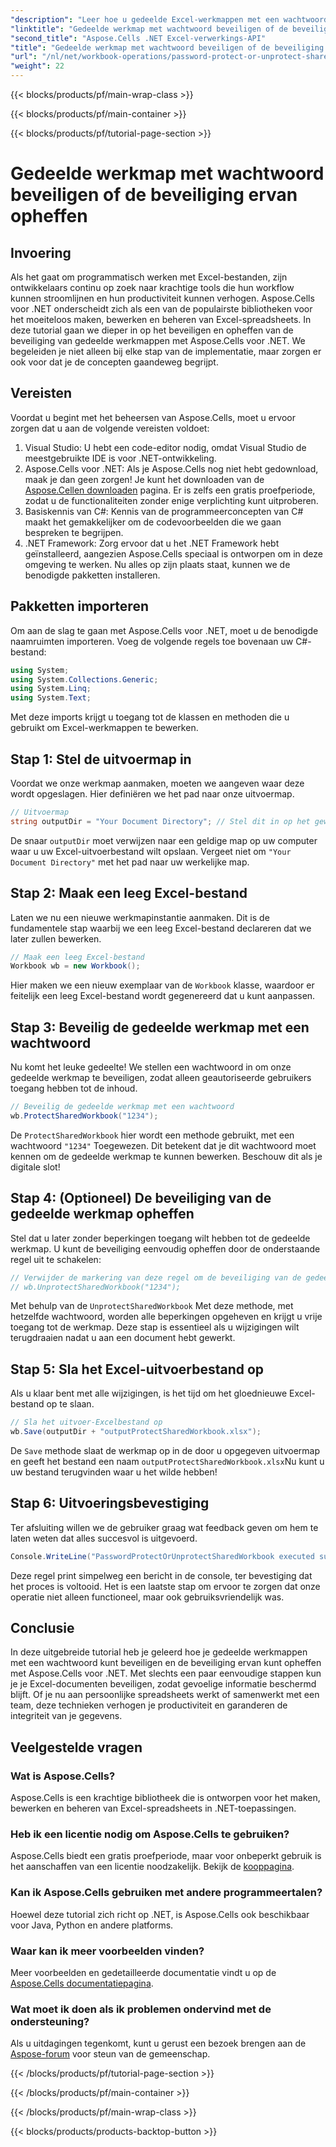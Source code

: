 ```yaml
---
"description": "Leer hoe u gedeelde Excel-werkmappen met een wachtwoord kunt beveiligen of de beveiliging ervan kunt opheffen met Aspose.Cells voor .NET met deze stapsgewijze handleiding. Verbeter de beveiliging van uw documenten."
"linktitle": "Gedeelde werkmap met wachtwoord beveiligen of de beveiliging ervan opheffen"
"second_title": "Aspose.Cells .NET Excel-verwerkings-API"
"title": "Gedeelde werkmap met wachtwoord beveiligen of de beveiliging ervan opheffen"
"url": "/nl/net/workbook-operations/password-protect-or-unprotect-shared-workbook/"
"weight": 22
---
```


{{< blocks/products/pf/main-wrap-class >}}

{{< blocks/products/pf/main-container >}}

{{< blocks/products/pf/tutorial-page-section >}}

# Gedeelde werkmap met wachtwoord beveiligen of de beveiliging ervan opheffen

## Invoering
Als het gaat om programmatisch werken met Excel-bestanden, zijn ontwikkelaars continu op zoek naar krachtige tools die hun workflow kunnen stroomlijnen en hun productiviteit kunnen verhogen. Aspose.Cells voor .NET onderscheidt zich als een van de populairste bibliotheken voor het moeiteloos maken, bewerken en beheren van Excel-spreadsheets. In deze tutorial gaan we dieper in op het beveiligen en opheffen van de beveiliging van gedeelde werkmappen met Aspose.Cells voor .NET. We begeleiden je niet alleen bij elke stap van de implementatie, maar zorgen er ook voor dat je de concepten gaandeweg begrijpt.
## Vereisten
Voordat u begint met het beheersen van Aspose.Cells, moet u ervoor zorgen dat u aan de volgende vereisten voldoet:
1. Visual Studio: U hebt een code-editor nodig, omdat Visual Studio de meestgebruikte IDE is voor .NET-ontwikkeling.
2. Aspose.Cells voor .NET: Als je Aspose.Cells nog niet hebt gedownload, maak je dan geen zorgen! Je kunt het downloaden van de [Aspose.Cellen downloaden](https://releases.aspose.com/cells/net/) pagina. Er is zelfs een gratis proefperiode, zodat u de functionaliteiten zonder enige verplichting kunt uitproberen.
3. Basiskennis van C#: Kennis van de programmeerconcepten van C# maakt het gemakkelijker om de codevoorbeelden die we gaan bespreken te begrijpen.
4. .NET Framework: Zorg ervoor dat u het .NET Framework hebt geïnstalleerd, aangezien Aspose.Cells speciaal is ontworpen om in deze omgeving te werken.
Nu alles op zijn plaats staat, kunnen we de benodigde pakketten installeren.
## Pakketten importeren
Om aan de slag te gaan met Aspose.Cells voor .NET, moet u de benodigde naamruimten importeren. Voeg de volgende regels toe bovenaan uw C#-bestand:
```csharp
using System;
using System.Collections.Generic;
using System.Linq;
using System.Text;
```
Met deze imports krijgt u toegang tot de klassen en methoden die u gebruikt om Excel-werkmappen te bewerken.
## Stap 1: Stel de uitvoermap in
Voordat we onze werkmap aanmaken, moeten we aangeven waar deze wordt opgeslagen. Hier definiëren we het pad naar onze uitvoermap.
```csharp
// Uitvoermap
string outputDir = "Your Document Directory"; // Stel dit in op het gewenste uitvoerpad
```
De snaar `outputDir` moet verwijzen naar een geldige map op uw computer waar u uw Excel-uitvoerbestand wilt opslaan. Vergeet niet om `"Your Document Directory"` met het pad naar uw werkelijke map.
## Stap 2: Maak een leeg Excel-bestand
Laten we nu een nieuwe werkmapinstantie aanmaken. Dit is de fundamentele stap waarbij we een leeg Excel-bestand declareren dat we later zullen bewerken. 
```csharp
// Maak een leeg Excel-bestand
Workbook wb = new Workbook();
```
Hier maken we een nieuw exemplaar van de `Workbook` klasse, waardoor er feitelijk een leeg Excel-bestand wordt gegenereerd dat u kunt aanpassen.
## Stap 3: Beveilig de gedeelde werkmap met een wachtwoord
Nu komt het leuke gedeelte! We stellen een wachtwoord in om onze gedeelde werkmap te beveiligen, zodat alleen geautoriseerde gebruikers toegang hebben tot de inhoud.
```csharp
// Beveilig de gedeelde werkmap met een wachtwoord
wb.ProtectSharedWorkbook("1234");
```
De `ProtectSharedWorkbook` hier wordt een methode gebruikt, met een wachtwoord `"1234"` Toegewezen. Dit betekent dat je dit wachtwoord moet kennen om de gedeelde werkmap te kunnen bewerken. Beschouw dit als je digitale slot!
## Stap 4: (Optioneel) De beveiliging van de gedeelde werkmap opheffen
Stel dat u later zonder beperkingen toegang wilt hebben tot de gedeelde werkmap. U kunt de beveiliging eenvoudig opheffen door de onderstaande regel uit te schakelen:
```csharp
// Verwijder de markering van deze regel om de beveiliging van de gedeelde werkmap op te heffen
// wb.UnprotectSharedWorkbook("1234");
```
Met behulp van de `UnprotectSharedWorkbook` Met deze methode, met hetzelfde wachtwoord, worden alle beperkingen opgeheven en krijgt u vrije toegang tot de werkmap. Deze stap is essentieel als u wijzigingen wilt terugdraaien nadat u aan een document hebt gewerkt.
## Stap 5: Sla het Excel-uitvoerbestand op
Als u klaar bent met alle wijzigingen, is het tijd om het gloednieuwe Excel-bestand op te slaan.
```csharp
// Sla het uitvoer-Excelbestand op
wb.Save(outputDir + "outputProtectSharedWorkbook.xlsx");
```
De `Save` methode slaat de werkmap op in de door u opgegeven uitvoermap en geeft het bestand een naam `outputProtectSharedWorkbook.xlsx`Nu kunt u uw bestand terugvinden waar u het wilde hebben!
## Stap 6: Uitvoeringsbevestiging
Ter afsluiting willen we de gebruiker graag wat feedback geven om hem te laten weten dat alles succesvol is uitgevoerd.
```csharp
Console.WriteLine("PasswordProtectOrUnprotectSharedWorkbook executed successfully.\r\n");
```
Deze regel print simpelweg een bericht in de console, ter bevestiging dat het proces is voltooid. Het is een laatste stap om ervoor te zorgen dat onze operatie niet alleen functioneel, maar ook gebruiksvriendelijk was.
## Conclusie
In deze uitgebreide tutorial heb je geleerd hoe je gedeelde werkmappen met een wachtwoord kunt beveiligen en de beveiliging ervan kunt opheffen met Aspose.Cells voor .NET. Met slechts een paar eenvoudige stappen kun je je Excel-documenten beveiligen, zodat gevoelige informatie beschermd blijft. Of je nu aan persoonlijke spreadsheets werkt of samenwerkt met een team, deze technieken verhogen je productiviteit en garanderen de integriteit van je gegevens.
## Veelgestelde vragen
### Wat is Aspose.Cells?
Aspose.Cells is een krachtige bibliotheek die is ontworpen voor het maken, bewerken en beheren van Excel-spreadsheets in .NET-toepassingen.
### Heb ik een licentie nodig om Aspose.Cells te gebruiken?
Aspose.Cells biedt een gratis proefperiode, maar voor onbeperkt gebruik is het aanschaffen van een licentie noodzakelijk. Bekijk de [kooppagina](https://purchase.aspose.com/buy).
### Kan ik Aspose.Cells gebruiken met andere programmeertalen?
Hoewel deze tutorial zich richt op .NET, is Aspose.Cells ook beschikbaar voor Java, Python en andere platforms.
### Waar kan ik meer voorbeelden vinden?
Meer voorbeelden en gedetailleerde documentatie vindt u op de [Aspose.Cells documentatiepagina](https://reference.aspose.com/cells/net/).
### Wat moet ik doen als ik problemen ondervind met de ondersteuning?
Als u uitdagingen tegenkomt, kunt u gerust een bezoek brengen aan de [Aspose-forum](https://forum.aspose.com/c/cells/9) voor steun van de gemeenschap.

{{< /blocks/products/pf/tutorial-page-section >}}

{{< /blocks/products/pf/main-container >}}

{{< /blocks/products/pf/main-wrap-class >}}

{{< blocks/products/products-backtop-button >}}